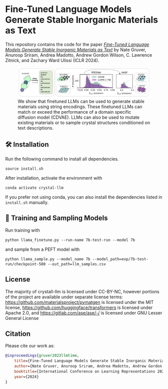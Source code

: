 # Fine-Tuned Language Models Generate Stable Inorganic Materials as Text

This repository contains the code for the paper
[_Fine-Tuned Language Models Generate Stable Inorganic Materials as Text_](https://openreview.net/forum?id=0r5DE2ZSwJ)
by Nate Gruver, Anuroop Sriram, Andrea Madotto, Andrew Gordon Wilson, C. Lawrence Zitnick, and Zachary Ward Ulissi (ICLR 2024).

<figure>
  <img src="./assets/crystal_llm_graphic.png" alt="Image">
  <figcaption> We show that finetuned LLMs can be used to generate stable materials using string encodings. These finetuned LLMs can match or exceed the performance of a domain specific diffusion model (CDVAE). LLMs can also be used to mutate existing materials or to sample crystal structures conditioned on text descriptions. </figcaption>
</figure>

## 🛠 Installation
Run the following command to install all dependencies. 
```
source install.sh
```

After installation, activate the environment with
```
conda activate crystal-llm
```
If you prefer not using conda, you can also install the dependencies listed in `install.sh` manually.

## 🚀 Training and Sampling Models
Run training with
```
python llama_finetune.py --run-name 7b-test-run --model 7b
```
and sample from a PEFT model with
```
python llama_sample.py --model_name 7b --model_path=exp/7b-test-run/checkpoint-500 --out_path=llm_samples.csv
```

## License

The majority of crystall-llm is licensed under CC-BY-NC, however portions of the project are available under separate license terms: https://github.com/materialsproject/pymatgen is licensed under the MIT license, https://github.com/huggingface/transformers is licensed under Apache 2.0, and https://gitlab.com/ase/ase/-/ is licensed under GNU Lesser General License

## Citation
Please cite our work as:
```bibtex
@inproceedings{gruver2023llmtime,
    title={Fine-Tuned Language Models Generate Stable Inorganic Materials as Text},
    author={Nate Gruver, Anuroop Sriram, Andrea Madotto, Andrew Gordon Wilson, C. Lawrence Zitnick, and Zachary Ward Ulissi},
    booktitle={International Conference on Learning Representations 2024},
    year={2024}
}
```
